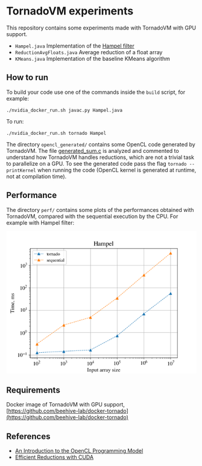 # TornadoVM experiments
This repository contains some experiments made with TornadoVM with GPU support.
 - `Hampel.java` Implementation of the [Hampel filter](https://au.mathworks.com/help/signal/ref/hampel.html)
 - `ReductionAvgFloats.java` Average reduction of a float array
 - `KMeans.java` Implementation of the baseline KMeans algorithm


## How to run
To build your code use one of the commands inside the `build` script, for example:
```
./nvidia_docker_run.sh javac.py Hampel.java
```
To run:
```
./nvidia_docker_run.sh tornado Hampel
```

The directory `opencl_generated/` contains some OpenCL code generated by TornadoVM. The file [generated_sum.c](opencl_generated/generated_sum.c) is analyzed and commented to understand how TornadoVM handles reductions, which are not a trivial task to parallelize on a GPU.
To see the generated code pass the flag `tornado --printKernel` when running the code (OpenCL kernel is generated at runtime, not at compilation time).

## Performance
The directory `perf/` contains some plots of the performances obtained with TornadoVM, compared with the sequential execution by the CPU. For example with Hampel filter:

![](perf/hampel_log_lowdpi.png)

## Requirements
Docker image of TornadoVM with GPU support, [https://github.com/beehive-lab/docker-tornado](https://github.com/beehive-lab/docker-tornado)

## References
 - [An Introduction to the OpenCL Programming Model](https://cims.nyu.edu/~schlacht/OpenCLModel.pdf)
 - [Efficient Reductions with CUDA](https://developer.download.nvidia.com/assets/cuda/files/reduction.pdf)
